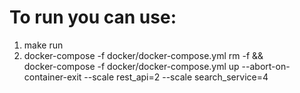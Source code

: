 # To run you can use:
1. make run
2. docker-compose -f docker/docker-compose.yml rm -f && \
docker-compose -f docker/docker-compose.yml up --abort-on-container-exit --scale rest_api=2 --scale search_service=4
